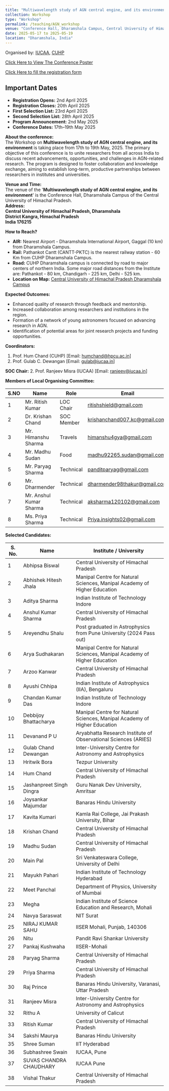 ```yaml
---
title: "Multiwavelength study of AGN central engine, and its environment"
collection: Workshop
type: "Workshop"
permalink: /teaching/AGN_workshop
venue: "Conference Hall, Dharamshala Campus, Central University of Himachal Pradesh, Dharamshala, H.P., India"
date: 2025-05-17 to 2025-05-19
location: "Dharamshala, India"
---
```

Organised by: [IUCAA](https://www.iucaa.in/en/), [CUHP](https://www.cuhimachal.ac.in/index.php/SPMS/department/dept_physics_astronomical)

[Click Here to View The Conference Poster](https://chandrastarclub.github.io/files/Conference_IUCAA_CUHP_2025.pdf) <!-- Replace with the actual link to the poster -->

[Click Here to fill the registration form](https://forms.gle/J6mJVyoupbym2AMJ7) <!-- Replace with the actual link to the form -->
## Important Dates

- **Registration Opens:** 2nd April 2025  
- **Registration Closes:** 20th April 2025  
- **First Selection List:** 23rd April 2025  
- **Second Selection List:** 28th April 2025  
- **Program Announcement:** 2nd May 2025  
- **Conference Dates:** 17th–19th May 2025

**About the conference:**  
The Workshop on  **Multiwavelength study of AGN central engine, and its environment** is taking place from 17th to 19th May, 2025. The primary objective of this conference is to unite researchers from all across India to discuss recent advancements, opportunities, and challenges in AGN-related research. The program is designed to foster collaboration and knowledge exchange, aiming to establish long-term, productive partnerships between researchers in institutes and universities.


**Venue and Time:**  
The venue of the '**Multiwavelength study of AGN central engine, and its environment**' is the Conference Hall, Dharamshala Campus of the Central University of Himachal Pradesh.  
**Address:**  
**Central University of Himachal Pradesh, Dharamshala**  
**District Kangra, Himachal Pradesh**  
**India 176215**  


**How to Reach?**

- **AIR:** Nearest Airport - Dharamshala International Airport, Gaggal (10 km) from Dharamshala Campus.
- **Rail:** Pathankot Cantt (CANTT-PKTC) is the nearest railway station - 60 Km from CUHP Dharamshala Campus.
- **Road:** CUHP Dharamshala campus is connected by road to major centers of northern India. Some major road distances from the Institute are: Pathankot - 80 km, Chandigarh - 225 km, Delhi - 525 km.
- **Location on Map:** [Central University of Himachal Pradesh Dharamshala Campus](https://maps.app.goo.gl/Y8TLwJDbiRtn1JQu6)


**Expected Outcomes:**  
- Enhanced quality of research through feedback and mentorship.
- Increased collaboration among researchers and institutions in the region.
- Formation of a network of young astronomers focused on advancing research in AGN.
- Identification of potential areas for joint research projects and funding opportunities.


**Coordinators:**

1. Prof. Hum Chand (CUHP) [Email: humchand@hpcu.ac.in]
2. Prof. Gulab C. Dewangan [Email: gulab@iucaa.in]

**SOC Chair:**
2. Prof. Ranjeev Misra (IUCAA) [Email: ranjeev@iucaa.in]

**Members of Local Organising Committee:**

| S.NO | Name              | Role        | Email                          | Contact        |
|------|-------------------|-------------|--------------------------------|----------------|
| 1    | Mr. Ritish Kumar  | LOC Chair   | ritishshield@gmail.com         | 85806 68173    |
| 2    | Dr. Krishan Chand | SOC Member  |krishanchand007.kc@gmail.com    |  8091712308    |
| 3    | Mr. Himanshu Sharma | Travels   | himanshu4gya@gmail.com         | 8005542176     |
| 4    | Mr. Madhu Sudan   | Food        | madhu92265.sudan@gmail.com     | 7717329692     |
| 5    | Mr. Paryag Sharma | Technical   | panditparyag@gmail.com         | 7018023532     |
| 6    | Mr. Dharmender    | Technical   | dharmender98thakur@gmail.com   | 8219186467     |
| 7    | Mr. Anshul Kumar Sharma | Technical | aksharma120102@gmail.com   | 9459632655     |
| 8    | Ms. Priya Sharma    | Technical   | Priya.insights02@gmail.com   | 8219191753    |

**Selected Candidates:**

| S. No. | Name                        | Institute / University                                          |
|--------|-----------------------------|------------------------------------------------------------------|
| 1      | Abhipsa Biswal              | Central University of Himachal Pradesh                          |
| 2      | Abhishek Hitesh Jhala       | Manipal Centre for Natural Sciences, Manipal Academy of Higher Education |
| 3      | Aditya Sharma               | Indian Institute of Technology Indore                           |
| 4      | Anshul Kumar Sharma         | Central University of Himachal Pradesh                          |
| 5      | Areyendhu Shalu             | Post graduated in Astrophysics from Pune University (2024 Pass out) |
| 6      | Arya Sudhakaran             | Manipal Centre for Natural Sciences, Manipal Academy of Higher Education |
| 7      | Arzoo Kanwar                | Central University of Himachal Pradesh                          |
| 8      | Ayushi Chhipa               | Indian Institute of Astrophysics (IIA), Bengaluru               |
| 9      | Chandan Kumar Das           | Indian Institute of Technology Indore                           |
| 10     | Debbijoy Bhattacharya       | Manipal Centre for Natural Sciences, Manipal Academy of Higher Education |
| 11     | Devanand P U                | Aryabhatta Research Institute of Observational Sciences (ARIES) |
| 12     | Gulab Chand Dewangan        | Inter-University Centre for Astronomy and Astrophysics          |
| 13     | Hritwik Bora                | Tezpur University                                               |
| 14     | Hum Chand                   | Central University of Himachal Pradesh                          |
| 15     | Jashanpreet Singh Dingra    | Guru Nanak Dev University, Amritsar                             |
| 16     | Joysankar Majumdar          | Banaras Hindu University                                        |
| 17     | Kavita Kumari               | Kamla Rai College, Jai Prakash University, Bihar                |
| 18     | Krishan Chand               | Central University of Himachal Pradesh                          |
| 19     | Madhu Sudan                 | Central University of Himachal Pradesh                          |
| 20     | Main Pal                    | Sri Venkateswara College, University of Delhi                   |
| 21     | Mayukh Pahari               | Indian Institute of Technology Hyderabad                        |
| 22     | Meet Panchal                | Department of Physics, University of Mumbai                     |
| 23     | Megha                       | Indian Institute of Science Education and Research, Mohali      |
| 24     | Navya Saraswat              | NIT Surat                                                       |
| 25     | NIRAJ KUMAR SAHU            | IISER Mohali, Punjab, 140306                                    |
| 26     | Nitu                        | Pandit Ravi Shankar University                                  |
| 27     | Pankaj Kushwaha             | IISER-Mohali                                                    |
| 28     | Paryag Sharma               | Central University of Himachal Pradesh                          |
| 29     | Priya Sharma                | Central University of Himachal Pradesh                          |
| 30     | Raj Prince                  | Banaras Hindu University, Varanasi, Uttar Pradesh               |
| 31     | Ranjeev Misra               | Inter-University Centre for Astronomy and Astrophysics          |
| 32     | Rithu A                     | University of Calicut                                           |
| 33     | Ritish Kumar                | Central University of Himachal Pradesh                          |
| 34     | Sakshi Maurya               | Banaras Hindu University                                        |
| 35     | Shree Suman                 | IIT Hyderabad                                                   |
| 36     | Subhashree Swain           | IUCAA, Pune                                                     |
| 37     | SUVAS CHANDRA CHAUDHARY     | IUCAA Pune                                                      |
| 38     | Vishal Thakur               | Central University of Himachal Pradesh                          |
